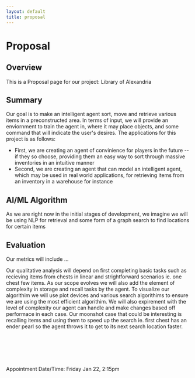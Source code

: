 ```yaml
---
layout: default
title: proposal
---
```


# Proposal
## Overview
This is a Proposal page for our project: Library of Alexandria

## Summary
Our goal is to make an intelligent agent sort, move and retrieve various items in a preconstructed area. In terms of input, we will provide an enviornment to train the agent in, where it may place objects, and some command that will indicate the user's desires. The applications for this project is as follows: 
- First, we are creating an agent of convinience for players in the future -- if they so choose, providing them an easy way to sort through massive inventories in an intuitive manner
- Second, we are creating an agent that can model an intelligent agent, which may be used in real world applications, for retrieving items from an inventory in a warehouse for instance

## AI/ML Algorithm
As we are right now in the initial stages of development, we imagine we will be using NLP for retrieval and some form of a graph search to find locations for certain items

## Evaluation
Our metrics will include ...

Our qualitative analysis will depend on first completing basic tasks such as recieving items from chests in linear and strightforward scenarios ie. one chest few items. As our scope evolves we will also add the element of complexity in storage and recall tasks by the agent. To visualize our algorithim we will use plot devices and various search algorithims to ensure we are using the most efficient algorithim. We will also expirement with the level of complexity our agent can handle and make changes based off performace in each case. Our moonshot case that could be interesting is recalling items and using them to speed up the search ie. first chest has an ender pearl so the agent throws it to get to its next search location faster. 

<br><br><br><br><br>
Appointment Date/Time: Friday Jan 22, 2:15pm
